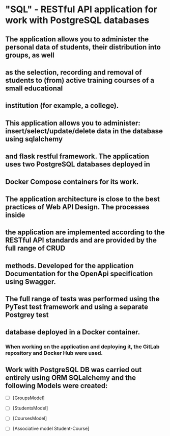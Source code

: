 # "SQL" - RESTful API application for work with PostgreSQL databases

##    The application allows you to administer the personal data of students, their distribution into groups, as well
## as the selection, recording and removal of students to (from) active training courses of a small educational
## institution (for example, a college).

##    This application allows you to administer: insert/select/update/delete data in the database using sqlalchemy
## and flask restful framework. The application uses two PostgreSQL databases deployed in
## Docker Compose containers for its work.

##    The application architecture is close to the best practices of Web API Design. The processes inside
## the application are implemented according to the RESTful API standards and are provided by the full range of CRUD
## methods. Developed for the application Documentation for the OpenApi specification using Swagger. 
## The full range of tests was performed using the PyTest test framework and using a separate Postgrey test 
## database deployed in a Docker container.

###   When working on the application and deploying it, the GitLab repository and Docker Hub were used.


## Work with PostgreSQL DB was carried out entirely using ORM SQLalchemy and the following Models were created:

- [ ] [GroupsModel]
- [ ] [StudentsModel]
- [ ] [CoursesModel]
- [ ] [Associative model Student-Course]

